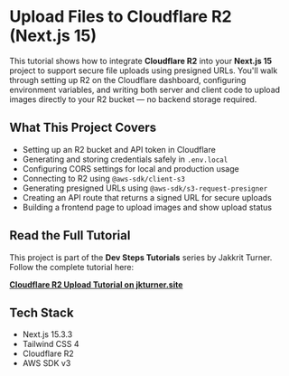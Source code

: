 # Upload Files to Cloudflare R2 (Next.js 15)

This tutorial shows how to integrate **Cloudflare R2** into your **Next.js 15** project to support secure file uploads using presigned URLs. You'll walk through setting up R2 on the Cloudflare dashboard, configuring environment variables, and writing both server and client code to upload images directly to your R2 bucket — no backend storage required.

## What This Project Covers

- Setting up an R2 bucket and API token in Cloudflare
- Generating and storing credentials safely in `.env.local`
- Configuring CORS settings for local and production usage
- Connecting to R2 using `@aws-sdk/client-s3`
- Generating presigned URLs using `@aws-sdk/s3-request-presigner`
- Creating an API route that returns a signed URL for secure uploads
- Building a frontend page to upload images and show upload status

## Read the Full Tutorial

This project is part of the **Dev Steps Tutorials** series by Jakkrit Turner.  
Follow the complete tutorial here:

**[Cloudflare R2 Upload Tutorial on jkturner.site](https://www.jkturner.site/tutorials/react-ecosystem/cloudflare-r2-setup)**

## Tech Stack

- Next.js 15.3.3
- Tailwind CSS 4
- Cloudflare R2
- AWS SDK v3
